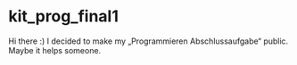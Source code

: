 # kit_prog_final1
Hi there :)
I decided to make my „Programmieren Abschlussaufgabe“ public. Maybe it helps someone.
